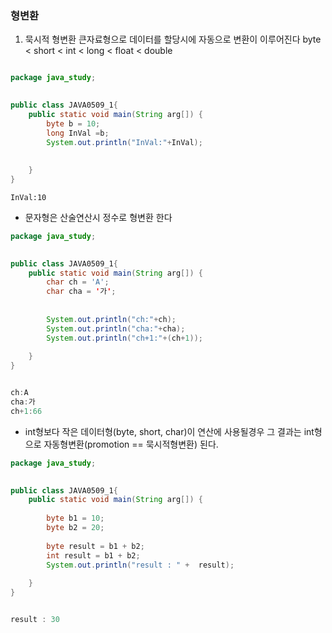 ### 형변환
1. 묵시적 형변환
큰자료형으로 데이터를 할당시에 자동으로 변환이 이루어진다
byte < short < int < long < float < double
```java

package java_study;

	
public class JAVA0509_1{
	public static void main(String arg[]) {
		byte b = 10;
		long InVal =b;
		System.out.println("InVal:"+InVal);
		
		
	}
}	


```
```
InVal:10
```
- 문자형은 산술연산시 정수로 형변환 한다
```java
package java_study;

	
public class JAVA0509_1{
	public static void main(String arg[]) {
		char ch = 'A';
		char cha = '가';
		
		
		System.out.println("ch:"+ch);
		System.out.println("cha:"+cha);
		System.out.println("ch+1:"+(ch+1));
		
	}
}	



```
```java
ch:A
cha:가
ch+1:66

```

- int형보다 작은 데이터형(byte, short, char)이 연산에 사용될경우 그 결과는 int형으로 자동형변환(promotion == 묵시적형변환) 된다.

```java
package java_study;

	
public class JAVA0509_1{
	public static void main(String arg[]) {
		
		byte b1 = 10;
		byte b2 = 20;
		
		byte result = b1 + b2;
		int result = b1 + b2;
		System.out.println("result : " +  result);
		
	}
}	



```
```java
result : 30
```


